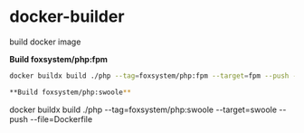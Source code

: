 # docker-builder
build docker image


**Build foxsystem/php:fpm**
```bash
docker buildx build ./php --tag=foxsystem/php:fpm --target=fpm --push --file=Dockerfile

**Build foxsystem/php:swoole**
```
docker buildx build ./php --tag=foxsystem/php:swoole --target=swoole --push --file=Dockerfile
```